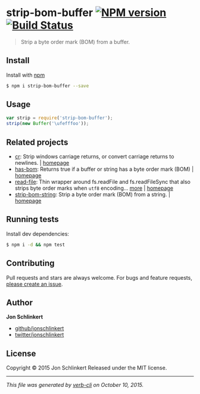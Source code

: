# strip-bom-buffer [![NPM version](https://badge.fury.io/js/strip-bom-buffer.svg)](http://badge.fury.io/js/strip-bom-buffer)  [![Build Status](https://travis-ci.org/jonschlinkert/strip-bom-buffer.svg)](https://travis-ci.org/jonschlinkert/strip-bom-buffer)

> Strip a byte order mark (BOM) from a buffer.

## Install

Install with [npm](https://www.npmjs.com/)

```sh
$ npm i strip-bom-buffer --save
```

## Usage

```js
var strip = require('strip-bom-buffer');
strip(new Buffer('\ufefffoo'));
```

## Related projects

* [cr](https://www.npmjs.com/package/cr): Strip windows carriage returns, or convert carriage returns to newlines. | [homepage](https://github.com/jonschlinkert/cr)
* [has-bom](https://www.npmjs.com/package/has-bom): Returns true if a buffer or string has a byte order mark (BOM) | [homepage](https://github.com/jonschlinkert/has-bom)
* [read-file](https://www.npmjs.com/package/read-file): Thin wrapper around fs.readFile and fs.readFileSync that also strips byte order marks when `utf8` encoding… [more](https://www.npmjs.com/package/read-file) | [homepage](https://github.com/jonschlinkert/read-file)
* [strip-bom-string](https://www.npmjs.com/package/strip-bom-string): Strip a byte order mark (BOM) from a string. | [homepage](https://github.com/jonschlinkert/strip-bom-string)

## Running tests

Install dev dependencies:

```sh
$ npm i -d && npm test
```

## Contributing

Pull requests and stars are always welcome. For bugs and feature requests, [please create an issue](https://github.com/jonschlinkert/strip-bom-buffer/issues/new).

## Author

**Jon Schlinkert**

+ [github/jonschlinkert](https://github.com/jonschlinkert)
+ [twitter/jonschlinkert](http://twitter.com/jonschlinkert)

## License

Copyright © 2015 Jon Schlinkert
Released under the MIT license.

***

_This file was generated by [verb-cli](https://github.com/assemble/verb-cli) on October 10, 2015._